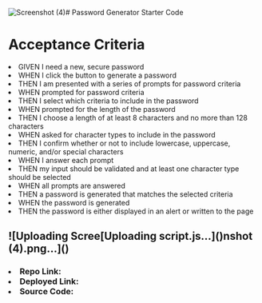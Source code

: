 ![Screenshot (4)](https://github.com/mikaylaakelly/module-3-passwordgen/assets/149916992/9cebcf6c-4bb3-43bd-b029-48006e0c5f4f)# Password Generator Starter Code

<h1>Acceptance Criteria</h1>

<li>GIVEN I need a new, secure password</li>
<li>WHEN I click the button to generate a password</li>
<li>THEN I am presented with a series of prompts for password criteria</li>
<li>WHEN prompted for password criteria</li>
<li>THEN I select which criteria to include in the password</li>
<li>WHEN prompted for the length of the password</li>
<li>THEN I choose a length of at least 8 characters and no more than 128 characters</li>
<li>WHEN asked for character types to include in the password</li>
<li>THEN I confirm whether or not to include lowercase, uppercase, numeric, and/or special characters</li>
<li>WHEN I answer each prompt</li>
<li>THEN my input should be validated and at least one character type should be selected</li>
<li>WHEN all prompts are answered</li>
<li>THEN a password is generated that matches the selected criteria</li>
<li>WHEN the password is generated</li>

<li>THEN the password is either displayed in an alert or written to the page</li>


<h2>![Uploading Scree[Uploading script.js…]()nshot (4).png…]()</h2>

<h3>
  <li>Repo Link: </li>
<li>Deployed Link: </li>
<li>Source Code: </li></h3>

